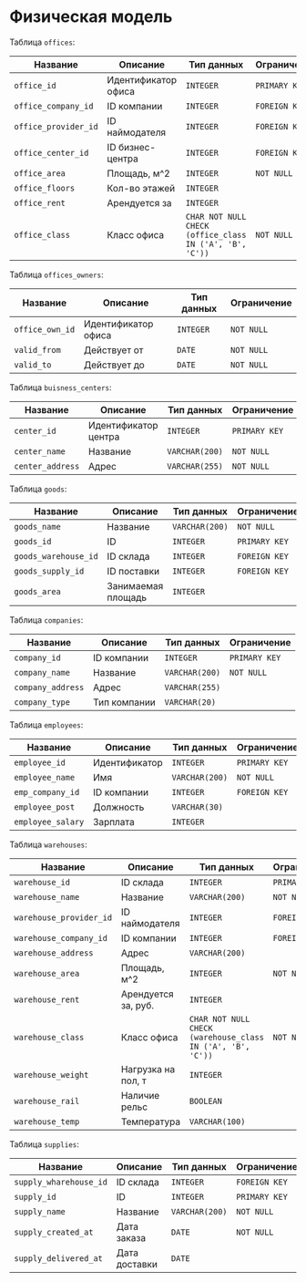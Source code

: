 # Физическая модель

Таблица `offices`:

| Название               | Описание              | Тип данных     | Ограничение   |
|------------------------|-----------------------|----------------|---------------|
| `office_id`            | Идентификатор офиса   | `INTEGER`      | `PRIMARY KEY` |
| `office_company_id`    | ID компании           | `INTEGER`      | `FOREIGN KEY` |
| `office_provider_id`   | ID наймодателя        | `INTEGER`      | `FOREIGN KEY` |
| `office_center_id`     | ID бизнес-центра      | `INTEGER`      | `FOREIGN KEY` |
| `office_area`          | Площадь, м^2          | `INTEGER`      | `NOT NULL`    |
| `office_floors`        | Кол-во этажей         | `INTEGER`      |               |
| `office_rent`          | Арендуется за         | `INTEGER`      |               |
| `office_class`         | Класс офиса           | `CHAR NOT NULL CHECK (office_class IN ('A', 'B', 'C'))`         | `NOT NULL`    |

Таблица `offices_owners`:

| Название        | Описание              | Тип данных     | Ограничение   |
|-----------------|-----------------------|----------------|---------------|
| `office_own_id` | Идентификатор офиса   | `INTEGER`      | `NOT NULL`    |
| `valid_from`    | Действует от          | `DATE`         | `NOT NULL`    |
| `valid_to`      | Действует до          | `DATE`         | `NOT NULL`    |


Таблица `buisness_centers`:

| Название         | Описание              | Тип данных     | Ограничение   |
|------------------|-----------------------|----------------|---------------|
| `center_id`      | Идентификатор центра  | `INTEGER`      | `PRIMARY KEY` |
| `center_name`    | Название              | `VARCHAR(200)` | `NOT NULL`    |
| `center_address` | Адрес                 | `VARCHAR(255)` | `NOT NULL`    |


Таблица `goods`:

| Название              | Описание              | Тип данных     | Ограничение   |
|-----------------------|-----------------------|----------------|---------------|
| `goods_name`          | Название              | `VARCHAR(200)` | `NOT NULL`    |
| `goods_id`            | ID                    | `INTEGER`      | `PRIMARY KEY` |
| `goods_warehouse_id`  | ID склада             | `INTEGER`      | `FOREIGN KEY` |
| `goods_supply_id`     | ID поставки           | `INTEGER`      | `FOREIGN KEY` |
| `goods_area`          | Занимаемая площадь    | `INTEGER`      |               |


Таблица `companies`:

| Название                | Описание              | Тип данных     | Ограничение   |
|-------------------------|-----------------------|----------------|---------------|
| `company_id`            | ID компании           | `INTEGER`      | `PRIMARY KEY` |
| `company_name`          | Название              | `VARCHAR(200)` | `NOT NULL`    |
| `company_address`       | Адрес                 | `VARCHAR(255)` |               |
| `company_type`          | Тип компании          | `VARCHAR(20)`  |               |


Таблица `employees`:

| Название                 | Описание           | Тип данных     | Ограничение   |
|--------------------------|--------------------|----------------|---------------|
| `employee_id`            | Идентификатор      | `INTEGER`      | `PRIMARY KEY` |
| `employee_name`          | Имя                | `VARCHAR(200)` | `NOT NULL`    |
| `emp_company_id`         | ID компании        | `INTEGER`      | `FOREIGN KEY` |
| `employee_post`          | Должность          | `VARCHAR(30)`  |               |
| `employee_salary`        | Зарплата           | `INTEGER`      |               |


Таблица `warehouses`:

| Название                  | Описание              | Тип данных     | Ограничение   |
|---------------------------|-----------------------|----------------|---------------|
| `warehouse_id`            | ID склада             | `INTEGER`      | `PRIMARY KEY` |
| `warehouse_name`          | Название              | `VARCHAR(200)` | `NOT NULL`    |
| `warehouse_provider_id`   | ID наймодателя        | `INTEGER`      | `FOREIGN KEY` |
| `warehouse_company_id`    | ID компании           | `INTEGER`      | `FOREIGN KEY` |
| `warehouse_address`       | Адрес                 | `VARCHAR(200)` |               |
| `warehouse_area`          | Площадь, м^2          | `INTEGER`      | `NOT NULL`    |
| `warehouse_rent`          | Арендуется за, руб.   | `INTEGER`      |               |
| `warehouse_class`         | Класс офиса           | `CHAR NOT NULL CHECK (warehouse_class IN ('A', 'B', 'C'))`         | `NOT NULL`    |
| `warehouse_weight`        | Нагрузка на пол, т    | `INTEGER`      |               |
| `warehouse_rail`          | Наличие рельс         | `BOOLEAN`      |               |
| `warehouse_temp`          | Температура           | `VARCHAR(100)` |               |

Таблица `supplies`:

| Название               | Описание           | Тип данных     | Ограничение   |
|------------------------|--------------------|----------------|---------------|
| `supply_wharehouse_id` | ID склада          | `INTEGER`      | `FOREIGN KEY` |
| `supply_id`            | ID                 | `INTEGER`      | `PRIMARY KEY` |
| `supply_name`          | Название           | `VARCHAR(200)` | `NOT NULL`    |
| `supply_created_at`    | Дата заказа        | `DATE`         | `NOT NULL`    |
| `supply_delivered_at`  | Дата доставки      | `DATE`         |               |

